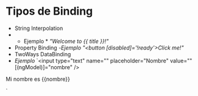 # Tipos de Binding

- String Interpolation
- * Ejemplo *
_"Welcome to {{ title }}!"_
- Property Binding
-*Ejemplo*
_"<button [disabled]='!ready'>Click me!</button>"_
- TwoWays DataBinding
- *Ejemplo*
`<input
type="text" name="" placeholder="Nombre" value=""
[(ngModel)]="nombre"
/>

<p>
Mi nombre es {{nombre}}
</p>`
